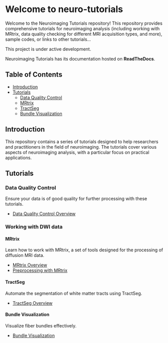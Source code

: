 # Welcome to neuro-tutorials

Welcome to the Neuroimaging Tutorials repository! This repository provides comprehensive tutorials for neuroimaging analysis (including working with MRtrix, data quality checking for different MRI acquisition types, and more), sample codes, or links to other tutorials...

This project is under active development.

Neuroimaging Tutorials has its documentation hosted on **ReadTheDocs**.


## Table of Contents

- [Introduction](#introduction)
- [Tutorials](#tutorials)
  - [Data Quality Control](#data-quality-control)
  - [MRtrix](#mrtrix)
  - [TractSeg](#tractseg)
  - [Bundle Visualization](#bundle-visualization)

## Introduction

This repository contains a series of tutorials designed to help researchers and practitioners in the field of neuroimaging. The tutorials cover various aspects of neuroimaging analysis, with a particular focus on practical applications.

## Tutorials

### Data Quality Control

Ensure your data is of good quality for further processing with these tutorials.

- [Data Quality Control Overview](docs/data_qc.md)

### Working with DWI data

#### MRtrix

Learn how to work with MRtrix, a set of tools designed for the processing of diffusion MRI data.

- [MRtrix Overview](docs/mrtrix.md)
- [Preprocessing with MRtrix](docs/preproc_mrtrix.md)


#### TractSeg

Automate the segmentation of white matter tracts using TractSeg.

- [TractSeg Overview](docs/tractseg.md)

#### Bundle Visualization

Visualize fiber bundles effectively.

- [Bundle Visualization](docs/bundlevis.md)


